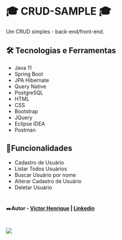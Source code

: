 # 🎓 CRUD-SAMPLE 🎓 

Um CRUD simples - back-end/front-end.

## 

##  🛠️ Tecnologias e Ferramentas

* Java 11
* Spring Boot
* JPA Hibernate
* Query Native
* PostgreSQL
* HTML
* CSS
* Bootstrap
* JQuery
* Eclipse IDEA
* Postman

## 🔎Funcionalidades

* Cadastro de Usuário
* Listar Todos Usuários
* Buscar Usuário por nome
* Alterar Cadastro de Usuário
* Deletar Usuário
#
#### ✒️Autor - [Victor Henrique](https://github.com/viccttor) | [Linkedin](https://www.linkedin.com/in/viccttor/)
#
<div>
 <a href="http://crud-sample-full.herokuapp.com/crud-sample" target="_blank"><img src="https://img.shields.io/badge/Heroku-430098?style=for-the-badge&logo=heroku&logoColor=white" target="_blank"></a> 
</div>
